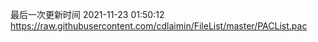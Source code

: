 最后一次更新时间 2021-11-23 01:50:12
https://raw.githubusercontent.com/cdlaimin/FileList/master/PACList.pac

